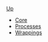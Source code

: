 <!-- climate_economics sidebar.md -->

[Up](../)

- [Core](core/)
- [Processes](sos_processes/)
- [Wrappings](sos_wrapping/)
